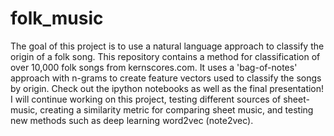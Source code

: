 # folk_music

The goal of this project is to use a natural language approach to classify the origin of a folk song. This repository contains a method for classification of over 10,000 folk songs from kernscores.com. It uses a 'bag-of-notes' approach with n-grams to create feature vectors used to classify the songs by origin. Check out the ipython notebooks as well as the final presentation! I will continue working on this project, testing different sources of sheet-music, creating a similarity metric for comparing sheet music, and testing new methods such as deep learning word2vec (note2vec).
